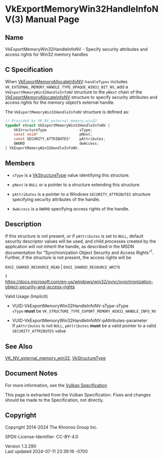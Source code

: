 # VkExportMemoryWin32HandleInfoNV(3) Manual Page

## Name

VkExportMemoryWin32HandleInfoNV - Specify security attributes and access
rights for Win32 memory handles



## <a href="#_c_specification" class="anchor"></a>C Specification

When
[VkExportMemoryAllocateInfoNV](https://registry.khronos.org/vulkan/specs/1.3-extensions/man/html/VkExportMemoryAllocateInfoNV.html)::`handleTypes`
includes `VK_EXTERNAL_MEMORY_HANDLE_TYPE_OPAQUE_WIN32_BIT_NV`, add a
`VkExportMemoryWin32HandleInfoNV` structure to the `pNext` chain of the
[VkExportMemoryAllocateInfoNV](https://registry.khronos.org/vulkan/specs/1.3-extensions/man/html/VkExportMemoryAllocateInfoNV.html)
structure to specify security attributes and access rights for the
memory object’s external handle.

The `VkExportMemoryWin32HandleInfoNV` structure is defined as:

``` c
// Provided by VK_NV_external_memory_win32
typedef struct VkExportMemoryWin32HandleInfoNV {
    VkStructureType               sType;
    const void*                   pNext;
    const SECURITY_ATTRIBUTES*    pAttributes;
    DWORD                         dwAccess;
} VkExportMemoryWin32HandleInfoNV;
```

## <a href="#_members" class="anchor"></a>Members

- `sType` is a [VkStructureType](https://registry.khronos.org/vulkan/specs/1.3-extensions/man/html/VkStructureType.html) value identifying
  this structure.

- `pNext` is `NULL` or a pointer to a structure extending this
  structure.

- `pAttributes` is a pointer to a Windows `SECURITY_ATTRIBUTES`
  structure specifying security attributes of the handle.

- `dwAccess` is a `DWORD` specifying access rights of the handle.

## <a href="#_description" class="anchor"></a>Description

If this structure is not present, or if `pAttributes` is set to `NULL`,
default security descriptor values will be used, and child processes
created by the application will not inherit the handle, as described in
the MSDN documentation for “Synchronization Object Security and Access
Rights”<sup>1</sup>. Further, if the structure is not present, the
access rights will be

`DXGI_SHARED_RESOURCE_READ` \| `DXGI_SHARED_RESOURCE_WRITE`

1  
<a
href="https://docs.microsoft.com/en-us/windows/win32/sync/synchronization-object-security-and-access-rights"
class="bare">https://docs.microsoft.com/en-us/windows/win32/sync/synchronization-object-security-and-access-rights</a>

Valid Usage (Implicit)

- <a href="#VUID-VkExportMemoryWin32HandleInfoNV-sType-sType"
  id="VUID-VkExportMemoryWin32HandleInfoNV-sType-sType"></a>
  VUID-VkExportMemoryWin32HandleInfoNV-sType-sType  
  `sType` **must** be
  `VK_STRUCTURE_TYPE_EXPORT_MEMORY_WIN32_HANDLE_INFO_NV`

- <a href="#VUID-VkExportMemoryWin32HandleInfoNV-pAttributes-parameter"
  id="VUID-VkExportMemoryWin32HandleInfoNV-pAttributes-parameter"></a>
  VUID-VkExportMemoryWin32HandleInfoNV-pAttributes-parameter  
  If `pAttributes` is not `NULL`, `pAttributes` **must** be a valid
  pointer to a valid `SECURITY_ATTRIBUTES` value

## <a href="#_see_also" class="anchor"></a>See Also

[VK_NV_external_memory_win32](https://registry.khronos.org/vulkan/specs/1.3-extensions/man/html/VK_NV_external_memory_win32.html),
[VkStructureType](https://registry.khronos.org/vulkan/specs/1.3-extensions/man/html/VkStructureType.html)

## <a href="#_document_notes" class="anchor"></a>Document Notes

For more information, see the <a
href="https://registry.khronos.org/vulkan/specs/1.3-extensions/html/vkspec.html#VkExportMemoryWin32HandleInfoNV"
target="_blank" rel="noopener">Vulkan Specification</a>

This page is extracted from the Vulkan Specification. Fixes and changes
should be made to the Specification, not directly.

## <a href="#_copyright" class="anchor"></a>Copyright

Copyright 2014-2024 The Khronos Group Inc.

SPDX-License-Identifier: CC-BY-4.0

Version 1.3.290  
Last updated 2024-07-11 23:39:16 -0700
